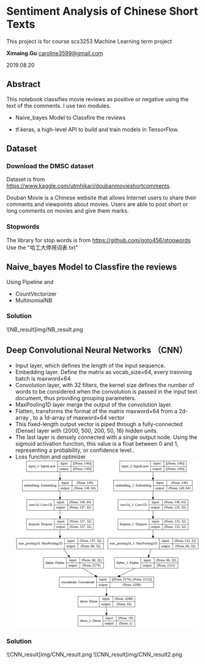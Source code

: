 # Sentiment Analysis of Chinese Short Texts

This project is for course scs3253 Machine Learning term project

**Ximaing.Gu** caroline3599@gmail.com

2019.08.20


## Abstract

This notebook classifies movie reviews as positive or negative using the text of the comments. I use two modules.

* Naive_bayes Model to Classfire the reviews

* tf.keras, a high-level API to build and train models in TensorFlow. 

## Dataset

### Download the DMSC dataset

Dataset is from https://www.kaggle.com/utmhikari/doubanmovieshortcomments.

Douban Movie is a Chinese website that allows Internet users to share their comments and viewpoints about movies. Users are able to post short or long comments on movies and give them marks. 

### Stopwords 
The library for stop words is from https://github.com/goto456/stopwords Use the "哈工大停用词表.txt"

## Naive_bayes Model to Classfire the reviews

Using Pipeline and 
* CountVectorizer
* MultinomialNB

### Solution
![NB_result]img/NB_result.png

## Deep Convolutional Neural Networks （CNN）
* Input layer, which defines the length of the input sequence.
* Embedding layer. Define the matrix as vocab_size×64, every trainning batch is maxword×64 <br>
* Convolution layer, with 32 filters, the kernel size defines the number of words to be considered when the convolution is passed in the input text document, thus providing grouping parameters.<br>
* MaxPooling1D layer merge the output of the convolution layer.
* Flatten, transforms the format of the matrix  maxword×64 from a 2d-array , to a 1d-array of maxword×64 vector <br>
* This fixed-length output vector is piped through a fully-connected (Dense) layer with (2000, 500, 200, 50, 16) hidden units.  <br>
* The last layer is densely connected with a single output node. Using the sigmoid activation function, this value is a float between 0 and 1, representing a probability, or confidence level..<br>
* Loss function and optimizer<br>
 ![CNN_module](img/multi_CNN_movie_reviews.png)  

### Solution
![CNN_result]img/CNN_result.png
![CNN_result]img/CNN_result2.png




